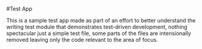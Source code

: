 #Test App

This is a sample test app made as part of an effort to better understand the writing test module that demonstrates test-driven development, nothing spectacular just a simple test file, 
some parts of the files are intensionally removed leaving only the code relevant to the area of focus.